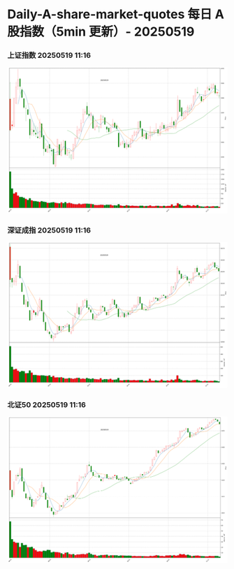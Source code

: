 
# Daily-A-share-market-quotes 每日 A 股指数（5min 更新）- 20250519

### 上证指数 20250519 11:16
![](./fig/2025/5/20250519-sh000001.png)

### 深证成指 20250519 11:16
![](./fig/2025/5/20250519-sz399001.png)

### 北证50 20250519 11:16
![](./fig/2025/5/20250519-bj899050.png)
